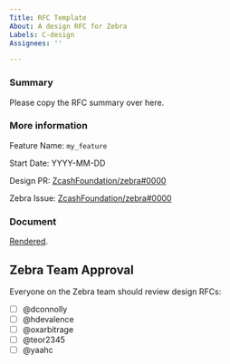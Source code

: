 ```yaml
---
Title: RFC Template
About: A design RFC for Zebra
Labels: C-design
Assignees: ''

---
```


<!--
This template is for design RFCs.

The RFC process is documented in CONTRIBUTING.md.

Please see the checklist there: https://zebra.zfnd.org/CONTRIBUTING.html
-->


### Summary

Please copy the RFC summary over here. 

### More information

Feature Name: `my_feature`

Start Date: YYYY-MM-DD

Design PR: [ZcashFoundation/zebra#0000](https://github.com/ZcashFoundation/zebra/pull/0000)

Zebra Issue: [ZcashFoundation/zebra#0000](https://github.com/ZcashFoundation/zebra/issues/0000)

### Document

<!--
Fill this in, replacing:

ZcashFoundation/zebra with username/repo (if not making the PR from the Zebra repo)
my-branch-name with the PR branch
XXXX-my-feature with the filename of the RFC

-->
[Rendered](https://github.com/ZcashFoundation/zebra/blob/my-branch-name/book/src/dev/rfcs/XXXX-my-feature.md).

## Zebra Team Approval

Everyone on the Zebra team should review design RFCs:

- [ ] @dconnolly 
- [ ] @hdevalence 
- [ ] @oxarbitrage 
- [ ] @teor2345 
- [ ] @yaahc 
